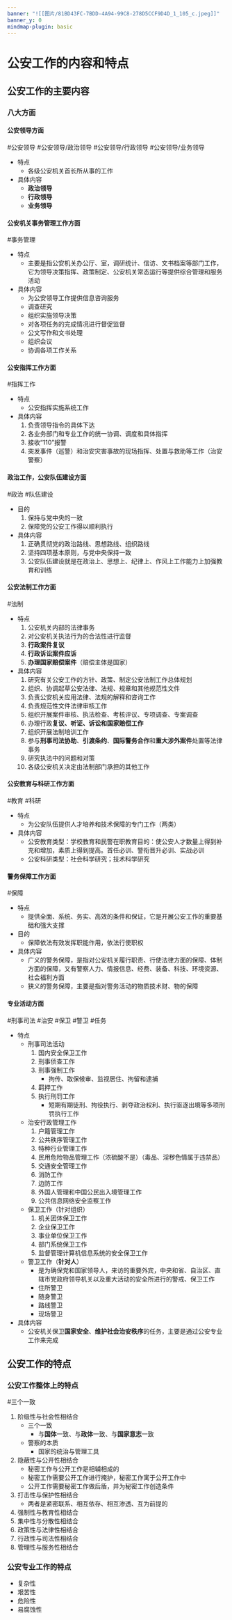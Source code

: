```yaml
---
banner: "![[图片/81BD43FC-7BDD-4A94-99C8-278D5CCF9D4D_1_105_c.jpeg]]"
banner_y: 0
mindmap-plugin: basic
---
```

# 公安工作的内容和特点
## 公安工作的主要内容
### 八大方面
#### 公安领导方面
#公安领导 #公安领导/政治领导 #公安领导/行政领导 #公安领导/业务领导
- 特点
	- 各级公安机关首长所从事的工作
- 具体内容
	- **政治领导**
	- **行政领导**
	- **业务领导**
#### 公安机关事务管理工作方面
#事务管理
- 特点
	- 主要是指公安机关办公厅、室，调研统计、信访、文书档案等部门工作，它为领导决策指挥、政策制定、公安机关常态运行等提供综合管理和服务活动
- 具体内容
	- 为公安领导工作提供信息咨询服务
	- 调查研究
	- 组织实施领导决策
	- 对各项任务的完成情况进行督促监督
	- 公文写作和文书处理
	- 组织会议
	- 协调各项工作关系
#### 公安指挥工作方面
#指挥工作
- 特点
	- 公安指挥实施系统工作
- 具体内容
	1. 负责领导指令的具体下达
	2. 各业务部门和专业工作的统一协调、调度和具体指挥
	3. 接收“110”报警
	4. 突发事件（巡警）和治安灾害事故的现场指挥、处置与救助等工作（治安警察）
#### 政治工作，公安队伍建设方面
#政治 #队伍建设
- 目的
	1. 保持与党中央的一致
	2. 保障党的公安工作得以顺利执行
- 具体内容
	1. 正确贯彻党的政治路线、思想路线、组织路线
	2. 坚持四项基本原则，与党中央保持一致
	3. 公安队伍建设就是在政治上、思想上、纪律上、作风上工作能力上加强教育和训练
#### 公安法制工作方面
#法制
- 特点
	1. 公安机关内部的法律事务
	2. 对公安机关执法行为的合法性进行监督
	3. **行政案件复议**
	4. **行政诉讼案件应诉**
	5. **办理国家赔偿案件**（赔偿主体是国家）
- 具体内容
	1. 研究有关公安工作的方针、政策、制定公安法制工作总体规划
	2. 组织、协调起草公安法律、法规、规章和其他规范性文件
	3. 负责公安机关应用法律、法规的解释和咨询工作
	4. 负责规范性文件法律审核工作
	5. 组织开展案件审核、执法检查、考核评议、专项调查、专案调查
	6. 办理行政**复议、听证、诉讼和国家赔偿工作**
	7. 组织开展法制培训工作
	8. 参与**刑事司法协助**、**引渡条约**、**国际警务合作**和**重大涉外案件**处置等法律事务
	9. 研究执法中的问题和对策
	10. 各级公安机关决定由法制部门承担的其他工作
#### 公安教育与科研工作方面
#教育 #科研
- 特点
	- 为公安队伍提供人才培养和技术保障的专门工作（两类）
- 具体内容
	- 公安教育类型：学校教育和民警在职教育目的：使公安人才数量上得到补充和增加，素质上得到提高。首任必训、警衔晋升必训、实战必训
	- 公安科研类型：社会科学研究；技术科学研究
#### 警务保障工作方面
#保障
- 特点
	- 提供全面、系统、务实、高效的条件和保证，它是开展公安工作的重要基础和强大支撑
- 目的
	- 保障依法有效发挥职能作用，依法行使职权
- 具体内容
	- 广义的警务保障，是指对公安机关履行职责、行使法律方面的保障、体制方面的保障，又有警察人力、情报信息、经费、装备、科技、环境资源、社会福利方面
	- 狭义的警务保障，主要是指对警务活动的物质技术财、物的保障
#### 专业活动方面
#刑事司法 #治安 #保卫 #警卫 #任务
- 特点
	- 刑事司法活动
		1. 国内安全保卫工作
		2. 刑事侦查工作
		3. 刑事强制工作
			- 拘传、取保候审、监视居住、拘留和逮捕
		4. 羁押工作
		5. 执行刑罚工作
			- 短期有期徒刑、拘役执行、剥夺政治权利、执行驱逐出境等多项刑罚执行工作
	- 治安行政管理工作
		1. 户籍管理工作
		2. 公共秩序管理工作
		3. 特种行业管理工作
		4. 民用危险物品管理工作（浓硫酸不是）（毒品、淫秽色情属于违禁品）
		5. 交通安全管理工作
		6. 消防工作
		7. 边防工作
		8. 外国人管理和中国公民出入境管理工作
		9. 公共信息网络安全监察工作
	- 保卫工作（针对组织）
		1. 机关团体保卫工作
		2. 企业保卫工作
		3. 事业单位保卫工作
		4. 部门系统保卫工作
		5. 监督管理计算机信息系统的安全保卫工作
	- 警卫工作（**针对人**）
		- 是为确保党和国家领导人，来访的重要外宾，中央和省、自治区、直辖市党政府领导机关以及重大活动的安全所进行的警戒、保卫工作
		- 住所警卫
		- 随身警卫
		- 路线警卫
		- 现场警卫
- 具体内容
	- 公安机关保卫**国家安全**、**维护社会治安秩序**的任务，主要是通过公安专业工作来完成



## 公安工作的特点
### 公安工作整体上的特点
#三个一致
1. 阶级性与社会性相结合
	- 三个一致
		- 与**国体**一致、与**政体**一致、与**国家意志**一致
	- 警察的本质
		- 国家的统治与管理工具
2. 隐蔽性与公开性相结合
	- 秘密工作与公开工作是相辅相成的
	- 秘密工作需要公开工作进行掩护，秘密工作寓于公开工作中
	- 公开工作需要秘密工作做后盾，并为秘密工作创造条件
3. 打击性与保护性相结合
	- 两者是紧密联系、相互依存、相互渗透、互为前提的
4. 强制性与教育性相结合
5. 集中性与分散性相结合
6. 政策性与法律性相结合
7. 行政性与司法性相结合
8. 管理性与服务性相结合
### 公安专业工作的特点
- 复杂性
- 艰苦性
- 危险性
- 易腐蚀性
